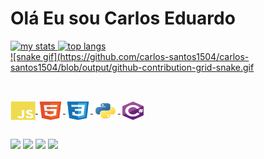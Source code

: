# Olá Eu sou Carlos Eduardo

<div>
<a href="[https://github.com/carlos-santos1504">
    
  <img alt="my stats" height="147em" src="https://github-readme-stats.vercel.app/api?username=carlos-santos1504&show_icons=true&theme=dark&include_all_commits=true&count_private=true"/>
  <img alt="top langs" height="147em" src="https://github-readme-stats.vercel.app/api/top-langs/?username=carlos-santos1504&layout=compact&langs_count=16&theme=dark"/>
  
</div>
<div>
    ![snake gif](https://github.com/carlos-santos1504/carlos-santos1504/blob/output/github-contribution-grid-snake.gif
</div>

##

<div style="display: inline_block"><br>
  <img align="center" alt="Js" height="30" width="40" src="https://raw.githubusercontent.com/devicons/devicon/master/icons/javascript/javascript-plain.svg">
  <!--<img align="center" alt="Rafa-Ts" height="30" width="40" src="https://raw.githubusercontent.com/devicons/devicon/master/icons/typescript/typescript-plain.svg">-->
  <!--<img align="center" alt="Rafa-React" height="30" width="40" src="https://raw.githubusercontent.com/devicons/devicon/master/icons/react/react-original.svg">-->
  <img align="center" alt="HTML" height="30" width="40" src="https://raw.githubusercontent.com/devicons/devicon/master/icons/html5/html5-original.svg">
  <img align="center" alt="CSS" height="30" width="40" src="https://raw.githubusercontent.com/devicons/devicon/master/icons/css3/css3-original.svg">
  <img align="center" alt="Python" height="30" width="40" src="https://raw.githubusercontent.com/devicons/devicon/master/icons/python/python-original.svg">
  <img align="center" alt="Csharp" height="30" width="40" src="https://raw.githubusercontent.com/devicons/devicon/master/icons/csharp/csharp-original.svg">
</div>
  
  ##
 
<div> 
   <!--<a href="https://www.youtube.com/channel/UCJS0tWx1x_RtqxdMIQzZyaQ" target="_blank"><img src="https://img.shields.io/badge/YouTube-FF0000?style=for-the-badge&logo=youtube&logoColor=white" target="_blank"></a>-->
  <a href="https://www.instagram.com/dukichi1504" target="_blank"><img src="https://img.shields.io/badge/-Instagram-%23E4405F?style=for-the-badge&logo=instagram&logoColor=white" target="_blank"></a>
 	<!--<a href="https://www.twitch.tv/dukiichi" target="_blank"><img src="https://img.shields.io/badge/Twitch-9146FF?style=for-the-badge&logo=twitch&logoColor=white" target="_blank"></a>-->
 <a href="https://discord.gg/wagxzStdcR" target="_blank"><img src="https://img.shields.io/badge/Discord-7289DA?style=for-the-badge&logo=discord&logoColor=white" target="_blank"></a> 
  <a href = "mailto:carlos.santos1504@gmail.com"><img src="https://img.shields.io/badge/-Gmail-%23333?style=for-the-badge&logo=gmail&logoColor=white" target="_blank"></a>
  <a href="https://www.linkedin.com/in/carlos-eduardo-santos1504" target="_blank"><img src="https://img.shields.io/badge/-LinkedIn-%230077B5?style=for-the-badge&logo=linkedin&logoColor=white" target="_blank"></a  
</div>
